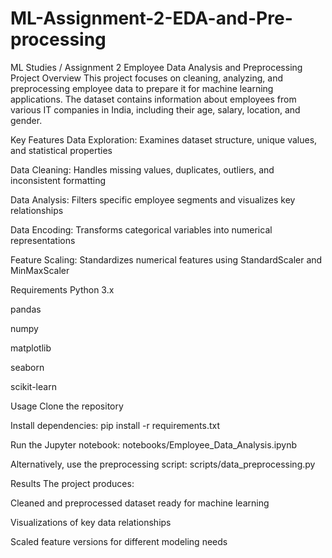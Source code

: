 # ML-Assignment-2-EDA-and-Pre-processing
ML Studies / Assignment 2
Employee Data Analysis and Preprocessing
Project Overview
This project focuses on cleaning, analyzing, and preprocessing employee data to prepare it for machine learning applications. The dataset contains information about employees from various IT companies in India, including their age, salary, location, and gender.

Key Features
Data Exploration: Examines dataset structure, unique values, and statistical properties

Data Cleaning: Handles missing values, duplicates, outliers, and inconsistent formatting

Data Analysis: Filters specific employee segments and visualizes key relationships

Data Encoding: Transforms categorical variables into numerical representations

Feature Scaling: Standardizes numerical features using StandardScaler and MinMaxScaler

Requirements
Python 3.x

pandas

numpy

matplotlib

seaborn

scikit-learn

Usage
Clone the repository

Install dependencies: pip install -r requirements.txt

Run the Jupyter notebook: notebooks/Employee_Data_Analysis.ipynb

Alternatively, use the preprocessing script: scripts/data_preprocessing.py

Results
The project produces:

Cleaned and preprocessed dataset ready for machine learning

Visualizations of key data relationships

Scaled feature versions for different modeling needs
